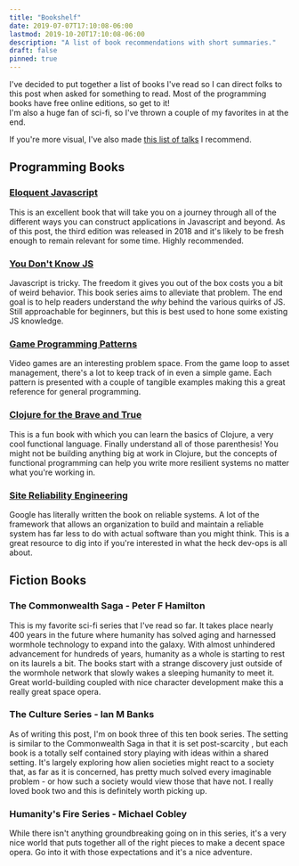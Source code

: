 ```yaml
---
title: "Bookshelf"
date: 2019-07-07T17:10:08-06:00
lastmod: 2019-10-20T17:10:08-06:00
description: "A list of book recommendations with short summaries."
draft: false
pinned: true
---
```


I've decided to put together a list of books I've read so I can direct folks to this post when asked for something to read. Most of the programming books have free online editions, so get to it!\
I'm also a huge fan of sci-fi, so I've thrown a couple of my favorites in at the end.

If you're more visual, I've also made [this list of talks](/posts/talks-i-love) I recommend.

## Programming Books

### [Eloquent Javascript](https://eloquentjavascript.net/)

This is an excellent book that will take you on a journey through all of the different ways you can construct applications in Javascript and beyond. As of this post, the third edition was released in 2018 and it's likely to be fresh enough to remain relevant for some time. Highly recommended.

### [You Don't Know JS](https://github.com/getify/You-Dont-Know-JS)

Javascript is tricky. The freedom it gives you out of the box costs you a bit of weird behavior. This book series aims to alleviate that problem. The end goal is to help readers understand the _why_ behind the various quirks of JS. Still approachable for beginners, but this is best used to hone some existing JS knowledge.

### [Game Programming Patterns](https://gameprogrammingpatterns.com/)

Video games are an interesting problem space. From the game loop to asset management, there's a lot to keep track of in even a simple game. Each pattern is presented with a couple of tangible examples making this a great reference for general programming.

### [Clojure for the Brave and True](https://www.braveclojure.com/clojure-for-the-brave-and-true/)

This is a fun book with which you can learn the basics of Clojure, a very cool functional language. Finally understand all of those parenthesis! You might not be building anything big at work in Clojure, but the concepts of functional programming can help you write more resilient systems no matter what you're working in.

### [Site Reliability Engineering](https://landing.google.com/sre/books/)

Google has literally written the book on reliable systems. A lot of the framework that allows an organization to build and maintain a reliable system has far less to do with actual software than you might think. This is a great resource to dig into if you're interested in what the heck dev-ops is all about.

## Fiction Books

### The Commonwealth Saga - Peter F Hamilton

This is my favorite sci-fi series that I've read so far. It takes place nearly 400 years in the future where humanity has solved aging and harnessed wormhole technology to expand into the galaxy. With almost unhindered advancement for hundreds of years, humanity as a whole is starting to rest on its laurels a bit. The books start with a strange discovery just outside of the wormhole network that slowly wakes a sleeping humanity to meet it. Great world-building coupled with nice character development make this a really great space opera.

### The Culture Series - Ian M Banks

As of writing this post, I'm on book three of this ten book series. The setting is similar to the Commonwealth Saga in that it is set post-scarcity , but each book is a totally self contained story playing with ideas within a shared setting. It's largely exploring how alien societies might react to a society that, as far as it is concerned, has pretty much solved every imaginable problem - or how such a society would view those that have not. I really loved book two and this is definitely worth picking up.

### Humanity's Fire Series - Michael Cobley

While there isn't anything groundbreaking going on in this series, it's a very nice world that puts together all of the right pieces to make a decent space opera. Go into it with those expectations and it's a nice adventure.

 
 

